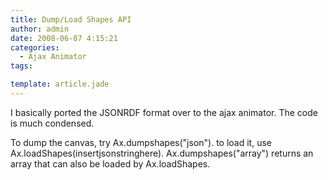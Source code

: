 ```yaml
---
title: Dump/Load Shapes API
author: admin
date: 2008-06-07 4:15:21
categories:
  - Ajax Animator
tags: 

template: article.jade
---
```


I basically ported the JSONRDF format over to the ajax animator. The code is much condensed.

To dump the canvas, try Ax.dumpshapes("json"). to load it, use Ax.loadShapes(insertjsonstringhere). Ax.dumpshapes("array") returns an array that can also be loaded by Ax.loadShapes.
